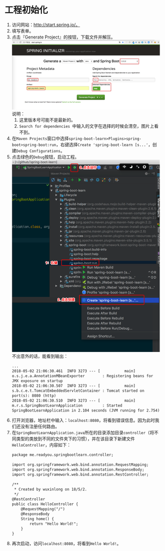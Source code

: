 # 工程初始化
1. 访问网站：http://start.spring.io/。
1. 填写表单。
1. 点击『Generate Project』的按钮，下载文件并解压。
    ![](./imgs/project-init.png)
    说明：
    1. 这里版本号可能不是最新的。
    2. `Search for dependencies `中输入的文字在选择的时候会清空，图片上看不到。
1. 在`Maven Projects`窗口中选择`spring-boot-learn>Plugins>spring-boot>spring-boot:run`，右键选择`Create 'spring-boot-learn [s...'`，创建`Debug Configurations`。
1. 点击绿色的`Debug`按钮，启动工程。
    ![](imgs/create_debug_configuration.png)
    不出意外的话，能看到输出：
    ```
    ...
    2018-05-02 21:06:30.461  INFO 3273 --- [           main] o.s.j.e.a.AnnotationMBeanExporter        : Registering beans for JMX exposure on startup
    2018-05-02 21:06:30.507  INFO 3273 --- [           main] s.b.c.e.t.TomcatEmbeddedServletContainer : Tomcat started on port(s): 8080 (http)
    2018-05-02 21:06:30.510  INFO 3273 --- [           main] m.r.s.SpringBootLearnApplication         : Started SpringBootLearnApplication in 2.104 seconds (JVM running for 2.754)
    ```
1. 打开浏览器，地址栏中输入：`localhost:8080`，将看到错误信息。因为此时我们还没有注册任何路由。
1. 在`SpringBootLearnApplication.java`所在的目录添加目录`controller`（将不同类型的类放到不同的文件夹下的习惯），并在该目录下新建文件`HelloController`，内容如下：
    ```
    package me.readyou.springbootlearn.controller;
    
    import org.springframework.web.bind.annotation.RequestMapping;
    import org.springframework.web.bind.annotation.ResponseBody;
    import org.springframework.web.bind.annotation.RestController;
    
    /**
     * Created by wuxinlong on 18/5/2.
     */
    @RestController
    public class HelloController {
        @RequestMapping("/")
        @ResponseBody
        String home() {
            return "Hello World!";
        }
    }
    ```
1. 再次启动，访问`localhost:8080`，将看到`Hello World!`。


